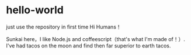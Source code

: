 # hello-world
just use the repository in first time
Hi Humans！

 Sunkai here，I like Node.js and coffeescript（that's what I'm made of！）.
 I've had tacos on the moon and find then far superior to earth tacos.
 
